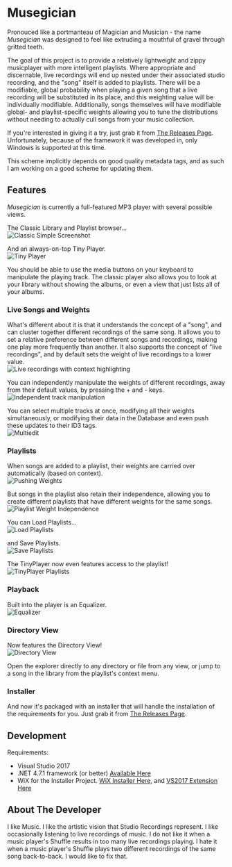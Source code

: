 # Musegician

Pronouced like a portmanteau of Magician and Musician - the name _Musegician_ was designed to feel like extruding a mouthful of gravel through gritted teeth.

The goal of this project is to provide a relatively lightweight and zippy musicplayer with more intelligent playlists.  Where appropriate and discernable, live recordings will end up nested under their associated studio recording, and the "song" itself is added to playlists.  There will be a modifiable, global probability when playing a given song that a live recording will be substituted in its place, and this weighting value will be individually modifiable.  Additionally, songs themselves will have modifiable global- and playlist-specific weights allowing you to tune the distributions without needing to actually cull songs from your music collection.

If you're interested in giving it a try, just grab it from [The Releases Page](https://github.com/tstavropoulos/Musegician/releases).  Unfortunately, because of the framework it was developed in, only Windows is supported at this time.

This scheme implicitly depends on good quality metadata tags, and as such I am working on a good scheme for updating them.

## Features

_Musegician_ is currently a full-featured MP3 player with several possible views.

The Classic Library and Playlist browser...  
![Classic Simple Screenshot](README_Screenshots/ClassicSimple.gif)

And an always-on-top Tiny Player.  
![Tiny Player](README_Screenshots/TinyPlayer.gif)

You should be able to use the media buttons on your keyboard to manipulate the playing track.  The classic player also allows you to look at your library without showing the albums, or even a view that just lists all of your albums.

### Live Songs and Weights

What's different about it is that it understands the concept of a "song", and can cluster together different recordings of the same song.  It allows you to set a relative preference between different songs and recordings, making one play more frequently than another.  It also supports the concept of "live recordings", and by default sets the weight of live recordings to a lower value.  
![Live recordings with context highlighting](README_Screenshots/LiveAndContext.PNG)

You can independently manipulate the weights of different recordings, away from their default values, by pressing the + and - keys.  
![Independent track manipulation](README_Screenshots/CustomizeTrackWeight.gif)

You can select multiple tracks at once, modifying all their weights simultaneously, or modifying their data in the Database and even push these updates to their ID3 tags.  
![Multiedit](README_Screenshots/MultiEdit.PNG)

### Playlists

When songs are added to a playlist, their weights are carried over automatically (based on context).  
![Pushing Weights](README_Screenshots/PushProbabilities.gif)

But songs in the playlist also retain their independence, allowing you to create different playlists that have different weights for the same songs.  
![Playlist Weight Independence](README_Screenshots/PlaylistWeightIndependence.gif)

You can Load Playlists...  
![Load Playlists](README_Screenshots/LoadPlaylist.png)

and Save Playlists.  
![Save Playlists](README_Screenshots/SavePlaylist.png)

The TinyPlayer now even features access to the playlist!  
![TinyPlayer Playlists](README_Screenshots/TinyPlaylist.gif)


### Playback

Built into the player is an Equalizer.  
![Equalizer](README_Screenshots/Equalizer.gif)

### Directory View

Now features the Directory View!  
![Directory View](README_Screenshots/DirectoryView.png)

Open the explorer directly to any directory or file from any view, or jump to a song in the library from the playlist's context menu.

### Installer

And now it's packaged with an installer that will handle the installation of the requirements for you.  Just grab it from [The Releases Page](https://github.com/tstavropoulos/Musegician/releases).

## Development

Requirements:
* Visual Studio 2017
* .NET 4.7.1 framework (or better)  [Available Here](https://www.microsoft.com/net/download/thank-you/net471-developer-pack)
* WiX for the Installer Project.  [WiX Installer Here](https://github.com/wixtoolset/wix3/releases), and [VS2017 Extension Here](https://marketplace.visualstudio.com/items?itemName=RobMensching.WixToolsetVisualStudio2017Extension)

## About The Developer

I like Music.  I like the artistic vision that Studio Recordings represent.  I like occasionally listening to live recordings of music.  I do not like it when a music player's Shuffle results in too many live recordings playing.  I hate it when a music player's Shuffle plays two different recordings of the same song back-to-back.  I would like to fix that.
